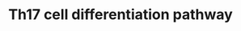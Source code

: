 ---
annotations:
- id: CL:0000899
  parent: native cell
  type: Cell Type Ontology
  value: T-helper 17 cell
- id: PW:0000023
  parent: regulatory pathway
  type: Pathway Ontology
  value: immune response pathway
- id: PW:0000003
  parent: signaling pathway
  type: Pathway Ontology
  value: signaling pathway
authors:
- Hafeez
- Egonw
- Khanspers
- Larsgw
- Eweitz
citedin:
- link: PMC12034122
  title: Characterization and comparative profiling of piRNAs in serum biopsies of
    pediatric Wilms tumor patients (2025)
- link: PMC12301734
  title: Investigating Transcriptional Age Acceleration in Inflammatory Skin Diseases
communities: []
description: 'Th17 Cell differentiation and the effect of circadian network. The differentiation
  pathway for Th17 cell is considered and converted from the KEGG pathways database,
  whereas its connection with the circadian network is taken from the literature.
  All the references will be provided soon.  '
last-edited: 2024-07-26
ndex: null
organisms:
- Homo sapiens
redirect_from:
- /index.php/Pathway:WP5130
- /instance/WP5130
- /instance/WP5130_r134675
revision: r134675
schema-jsonld:
- '@context': https://schema.org/
  '@id': https://wikipathways.github.io/pathways/WP5130.html
  '@type': Dataset
  creator:
    '@type': Organization
    name: WikiPathways
  description: 'Th17 Cell differentiation and the effect of circadian network. The
    differentiation pathway for Th17 cell is considered and converted from the KEGG
    pathways database, whereas its connection with the circadian network is taken
    from the literature. All the references will be provided soon.  '
  keywords:
  - AHR
  - BMAL1
  - CD3D
  - CD3E
  - CD3G
  - CD3Z
  - CD4
  - CLOCK
  - CRY1
  - CaN
  - ERK
  - FOS
  - FOXP3
  - GATA3
  - HIF1A
  - HLA-DMA
  - HSP90AA1
  - IFNG
  - IFNGR
  - IKK
  - IL17A
  - IL17F
  - IL1B
  - IL1BR
  - IL2
  - IL21
  - IL21R
  - IL22
  - IL23A
  - IL23R
  - IL27
  - IL27R
  - IL2R
  - IL4
  - IL4R
  - IL6
  - IL6R
  - IRF4
  - JAK1
  - JAK1/3
  - JAK2
  - JNK
  - JUN
  - LAT
  - LCK
  - MAPK14
  - MTOR
  - NFATC1
  - NFIL3
  - NFKB1
  - NFKBIA
  - NR1D1
  - PER1
  - PLCG1
  - PRKCQ
  - RARA
  - RORA
  - RORC
  - RUNX1
  - RXRA
  - SMAD2
  - SMADs
  - SOCS3
  - STAT1
  - STAT3
  - STAT5A
  - STAT6
  - TBX21
  - TCRA
  - TCRB
  - TGFB1
  - TGFBR1
  - TYK2
  - ZAP70
  license: CC0
  name: Th17 cell differentiation pathway
seo: CreativeWork
title: Th17 cell differentiation pathway
wpid: WP5130
---